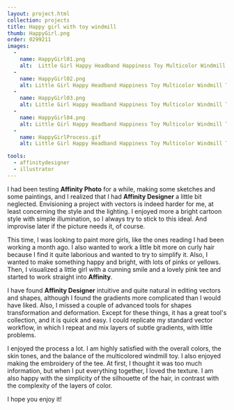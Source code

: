 ```yaml
---
layout: project.html
collection: projects
title: Happy girl with toy windmill
thumb: HappyGirl.png
order: 0299211
images:
  -
    name: HappyGirl01.png
    alt:  Little Girl Happy Headband Happiness Toy Multicolor Windmill Toy Warm Childish Innocence Character Vector Illustration
  -
    name: HappyGirl02.png
    alt: Little Girl Happy Headband Happiness Toy Multicolor Windmill Toy Warm Childish Innocence Character Vector Illustration Detail
  -
    name: HappyGirl03.png
    alt: Little Girl Happy Headband Happiness Toy Multicolor Windmill Toy Warm Childish Innocence Character Vector Illustration Detail
  -
    name: HappyGirl04.png
    alt: Little Girl Happy Headband Happiness Toy Multicolor Windmill Toy Warm Childish Innocence Character Vector Illustration Detail Comparison
  -
    name: HappyGirlProcess.gif
    alt: Little Girl Happy Headband Happiness Toy Multicolor Windmill Toy Warm Childish Innocence Character Vector Illustration Process

tools:
  - affinitydesigner
  - illustrator
---
```


I had been testing **Affinity Photo** for a while, making some sketches and some paintings, and I realized that I had **Affinity Designer** a little bit neglected. Envisioning a project with vectors is indeed harder for me, at least concerning the style and the lighting. I enjoyed more a bright cartoon style with simple illumination, so I always try to stick to this ideal. And improvise later if the picture needs it, of course.

This time, I was looking to paint more girls, like the ones reading I had been working a month ago. I also wanted to work a little bit more on curly hair because I find it quite laborious and wanted to try to simplify it. Also, I wanted to make something happy and bright, with lots of pinks or yellows. Then, I visualized a little girl with a cunning smile and a lovely pink tee and started to work straight into **Affinity**.

I have found **Affinity Designer** intuitive and quite natural in editing vectors and shapes, although I found the gradients more complicated than I would have liked. Also, I missed a couple of advanced tools for shapes transformation and deformation. Except for these things, it has a great tool's collection, and it is quick and easy. I could replicate my standard vector workflow, in which I repeat and mix layers of subtle gradients, with little problems.

I enjoyed the process a lot. I am highly satisfied with the overall colors, the skin tones, and the balance of the multicolored windmill toy. I also enjoyed making the embroidery of the tee. At first, I thought it was too much information, but when I put everything together, I loved the texture. I am also happy with the simplicity of the silhouette of the hair, in contrast with the complexity of the layers of color.

I hope you enjoy it!
